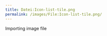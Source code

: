 ```yaml
---
title: Datei:Icon-list-tile.png
permalink: /images/File:Icon-list-tile.png/
---
```


Importing image file